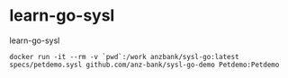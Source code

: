 # learn-go-sysl
learn-go-sysl

```shell
docker run -it --rm -v `pwd`:/work anzbank/sysl-go:latest specs/petdemo.sysl github.com/anz-bank/sysl-go-demo Petdemo:Petdemo
```